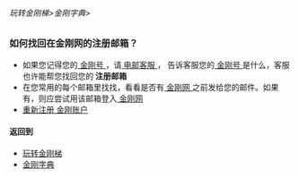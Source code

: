 ###### 玩转金刚梯>金刚字典>

### 如何找回在金刚网的注册邮箱？

- 如果您记得您的[ 金刚号 ]()，请[ 电邮客服 ](mailto:cs@a2zitpro.com)， 告诉客服您的[ 金刚号 ]()是什么，客服也许能帮您找回您的<strong> 注册邮箱 </strong >
- 在您常用的每个邮箱里找找，看看是否有[ 金刚网 ]()之前发给您的邮件。如果有，则应尝试用该邮箱登入[ 金刚网 ]()
- [ 重新注册 ](https://github.com/a2zitpro/web/blob/master/l2_reg.md)[ 金刚账户 ]()


#### 返回到
- [玩转金刚梯](https://github.com/a2zitpro/web/blob/master/LadderFree/A.md)
- [金刚字典](https://github.com/a2zitpro/web/blob/master/LadderFree/kkDictionary/KKDictionary.md)


